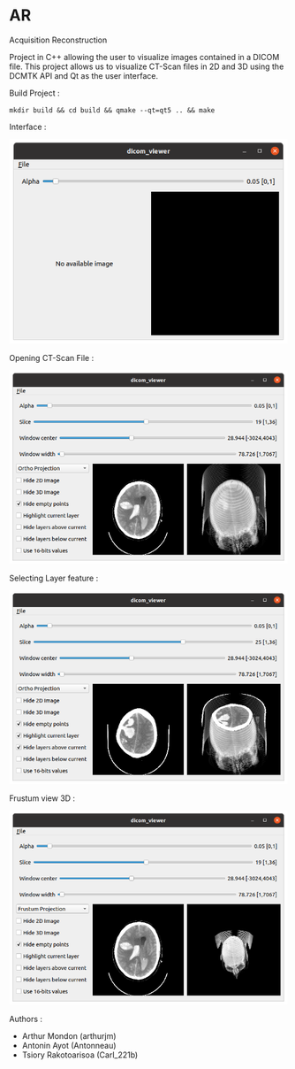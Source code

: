 # AR
Acquisition Reconstruction

Project in C++ allowing the user to visualize images contained in a DICOM file. This project allows us to visualize CT-Scan files in 2D and 3D using the DCMTK API and Qt as the user interface.

Build Project : 

```
mkdir build && cd build && qmake --qt=qt5 .. && make
```

Interface :

![](https://raw.githubusercontent.com/carl-221b/AR/main/screens/empty_window.png)


Opening CT-Scan File : 

![](https://raw.githubusercontent.com/carl-221b/AR/main/screens/default.png)

Selecting Layer feature :

![](https://raw.githubusercontent.com/carl-221b/AR/main/screens/hide_layer.png)

Frustum view 3D :

![](https://raw.githubusercontent.com/carl-221b/AR/main/screens/frustum_projection.png)


Authors : 
- Arthur Mondon (arthurjm)
- Antonin Ayot (Antonneau)
- Tsiory Rakotoarisoa (Carl_221b)
